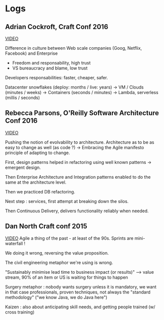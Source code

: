 # Logs

## Adrian Cockroft, Craft Conf 2016
[VIDEO](http://www.ustream.tv/recorded/86151804)

Difference in culture between Web scale companies (Goog, Netflix, Facebook) and Enterprise
 * Freedom and responsability, high trust
 * VS bureaucracy and blame, low trust

Developers responsabilities: faster, cheaper, safer.

Datacenter snowflakes (deploy: months / live: years) -> VM / Clouds (minutes / weeks) -> Containers (seconds / minutes) -> Lambda, serverless (millis / seconds)

## Rebecca Parsons, O'Reilly Software Architecture Conf 2016
[VIDEO](https://www.oreilly.com/ideas/the-evolution-of-evolutionary-architecture-2016)

Pushing the notion of evolvability to architecture. Architecture as to be as easy to change
as well (as code ?) -> Embracing the Agile manifesto principle of adapting to change.

First, design patterns helped in refactoring using well known patterns -> emergent design.

Then Enterprise Architecture and Integration patterns enabled to do the same at
the architecture level.

Then we practiced DB refactoring.

Next step : services, first attempt at breaking down the silos.

Then Continuous Delivery, delivers functionality reliably when needed.

## Dan North Craft conf 2015
[VIDEO](https://craft-conf.com/2015)
Agile a thing of the past - at least of the 90s. Sprints are mini-waterfall !

We doing it wrong, reversing the value proposition.

The civil engineering metaphor we're using is wrong.

"Sustainably minimise lead time to business impact (or results)" --> value stream, 90% of an item or US is waiting for things to happen

Surgery metaphor : nobody wants surgery unless it is mandatory, we want in that case professionals, proven techniques, not always the "standard methodology" ("we know Java, we do Java here")

Kaizen : also about anticipating skill needs, and getting people trained (w/ cross training)
